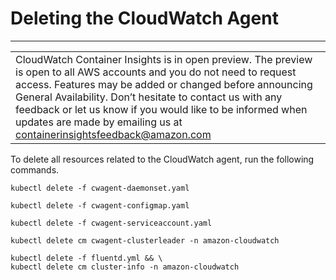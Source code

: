 # Deleting the CloudWatch Agent<a name="ContainerInsights-delete-agent"></a>


****  

|  | 
| --- |
| CloudWatch Container Insights is in open preview\. The preview is open to all AWS accounts and you do not need to request access\. Features may be added or changed before announcing General Availability\. Don’t hesitate to contact us with any feedback or let us know if you would like to be informed when updates are made by emailing us at [containerinsightsfeedback@amazon\.com](mailto:containerinsightsfeedback@amazon.com) | 

To delete all resources related to the CloudWatch agent, run the following commands\.

```
kubectl delete -f cwagent-daemonset.yaml
```

```
kubectl delete -f cwagent-configmap.yaml
```

```
kubectl delete -f cwagent-serviceaccount.yaml
```

```
kubectl delete cm cwagent-clusterleader -n amazon-cloudwatch
```

```
kubectl delete -f fluentd.yml && \
kubectl delete cm cluster-info -n amazon-cloudwatch
```
